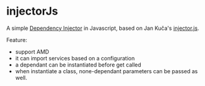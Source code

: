 injectorJs
==========

A simple [Dependency Injector][DI] in Javascript, based on Jan Kuča's [injector.js][DI-JS].

Feature:
* support AMD
* it can import services based on a configuration
* a dependant can be instantiated before get called
* when instantiate a class, none-dependant parameters can be passed as well.

[DI-JS]:http://blog.jankuca.com/post/23066002249/dependency-injection-javascript
[DI]:http://en.wikipedia.org/wiki/Dependency_injection
